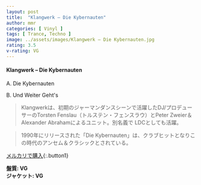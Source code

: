 ```yaml
---
layout: post
title:  "Klangwerk – Die Kybernauten"
author: mmr
categories: [ Vinyl ]
tags: [ Trance, Techno ]
image: ../assets/images/Klangwerk – Die Kybernauten.jpg
rating: 3.5
v-rating: VG
---
```


#### Klangwerk – Die Kybernauten

A. Die Kybernauten

B. Und Weiter Geht's

> Klangwerkは、初期のジャーマンダンスシーンで活躍したDJ/プロデューサーのTorsten Fenslau（トルステン・フェンスラウ）とPeter Zweier＆Alexander Abrahamによるユニット。別名義で LDCとしても活躍。

> 1990年にリリースされた「Die Kybernauten」は、クラブヒットとなりこの時代のアンセム＆クラシックとされている。

[メルカリで購入](https://jp.mercari.com/item/m15180946021){:.button1}

<div class="mt-4 mb-4 d-flex align-items-center">
<strong class="mr-1">盤質: VG</strong>
</div>
<div class="mt-4 mb-4 d-flex align-items-center">
<strong class="mr-1">ジャケット: VG</strong>
</div>
